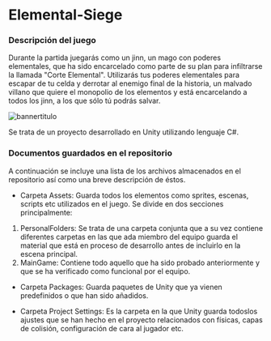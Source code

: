 # Elemental-Siege

### Descripción del juego
Durante la partida juegarás como un jinn, un mago con poderes elementales, que ha sido encarcelado como parte de su plan para infiltrarse la llamada "Corte Elemental".
Utilizarás tus poderes elementales para escapar de tu celda y derrotar al enemigo final de la historia, un malvado villano que quiere el monopolio de los elementos y está encarcelando a todos los jinn, a los que sólo tú podrás salvar.

![bannertitulo](https://user-images.githubusercontent.com/82317485/119855251-09d1e800-bf12-11eb-9869-c6345f28d8d0.jpg)

Se trata de un proyecto desarrollado en Unity utilizando lenguaje C#.

### Documentos guardados en el repositorio
A continuación se incluye una lista de los archivos almacenados en el repositorio así como una breve descripción de éstos.

* Carpeta Assets: Guarda todos los elementos como sprites, escenas, scripts etc utilizados en el juego. Se divide en dos secciones principalmente:
1. PersonalFolders: Se trata de una carpeta conjunta que a su vez contiene diferentes carpetas en las que ada miembro del equipo guarda el material que está en proceso de desarrollo antes de incluirlo en la escena principal.
2. MainGame: Contiene todo aquello que ha sido probado anteriormente y que se ha verificado como funcional por el equipo.

* Carpeta Packages: Guarda paquetes de Unity que ya vienen predefinidos o que han sido añadidos.

* Carpeta Project Settings: Es la carpeta en la que Unity guarda todoslos ajustes que se han hecho en el proyecto relacionados con físicas, capas de colisión, configuración de cara al jugador etc.
